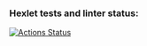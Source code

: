 ### Hexlet tests and linter status:
[![Actions Status](https://github.com/annabad/data-analytics-project-100/actions/workflows/hexlet-check.yml/badge.svg)](https://github.com/annabad/data-analytics-project-100/actions)